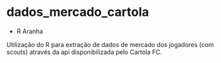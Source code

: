 # dados_mercado_cartola
* R Aranha

Utilização do R para extração de dados de mercado dos jogadores (com scouts) através da api disponibilizada pelo Cartola FC.
